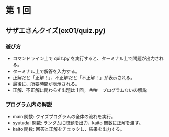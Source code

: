# 第 1 回

## サザエさんクイズ(ex01/quiz.py)

### 遊び方

- コマンドライン上で quiz.py を実行すると、ターミナル上で問題が出力される。
- ターミナル上で解答を入力する。
- 正解だと「正解！」、不正解だと「不正解！」が表示される。
- 最後に、所要時間が表示される。
- 正解、不正解に関わらず出題は 1 回。 ###　プログラムないの解説

### プログラム内の解説

- main 関数: クイズプログラムの全体の流れを実行。
- syutudai 関数: ランダムに問題を出力、kaito 関数に正解を渡す。
- kaito 関数: 回答と正解をチェックし、結果を出力する。
